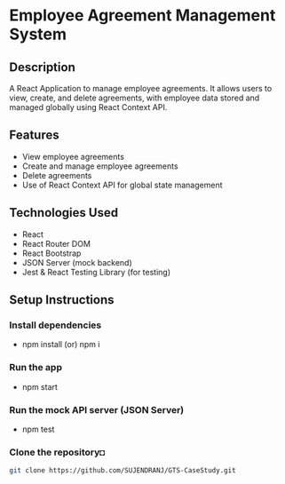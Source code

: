 # Employee Agreement Management System

## Description
A React Application to manage employee agreements. It allows users to view, create, and delete agreements, with employee data stored and managed globally using React Context API.

## Features
- View employee agreements
- Create and manage employee agreements
- Delete agreements
- Use of React Context API for global state management

## Technologies Used
- React
- React Router DOM
- React Bootstrap
- JSON Server (mock backend)
- Jest & React Testing Library (for testing)

## Setup Instructions

### Install dependencies
- npm install (or) npm i

### Run the app
- npm start

### Run the mock API server (JSON Server)
- npm test

### Clone the repository◘
```bash
git clone https://github.com/SUJENDRANJ/GTS-CaseStudy.git

